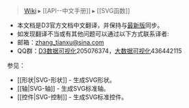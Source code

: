> [Wiki](Home) ▸ [[API--中文手册]] ▸ [[SVG函数]]

* 本文档是D3官方文档中文翻译，并保持与[最新版](https://github.com/mbostock/d3/wiki/API-Reference)同步。
* 如发现翻译不当或有其他问题可以通过以下方式联系译者:
* 邮箱：zhang_tianxu@sina.com
* QQ群：[D3数据可视化](http://jq.qq.com/?_wv=1027&k=ZGcqYF)205076374，[大数据可视化](http://jq.qq.com/?_wv=1027&k=S8wGMe)436442115

参见：

* [[形状|SVG-形状]] - 生成SVG形状。
* [[轴|SVG-轴]] - 生成SVG标准轴。
* [[控件|SVG-控制]] - 生成SVG标准控件。
